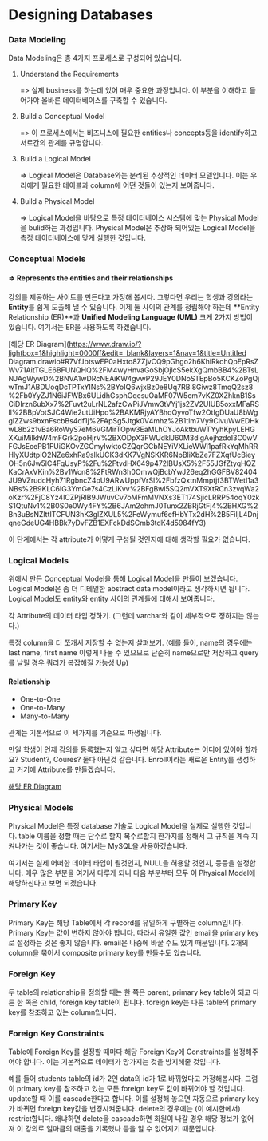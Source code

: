 # Designing Databases

### Data Modeling

Data Modeling은 총 4가지 프로세스로 구성되어 있습니다.

1. Understand the Requirements

   => 실제 business를 하는데 있어 매우 중요한 과정입니다. 이 부분을 이해하고 들어가야 올바른 데이터베이스를 구축할 수 있습니다.

2. Build a Conceptual Model

   => 이 프로세스에서는 비즈니스에 필요한 entities나 concepts등을 identify하고 서로간의 관계를 규명합니다.

3. Build a Logical Model

   => Logical Model은 Database와는 분리된 추상적인 데이터 모델입니다. 이는 우리에게 필요한 테이블과 column에 어떤 것들이 있는지 보여줍니다.

4. Build a Physical Model

   => Logical Model을 바탕으로 특정 데이터베이스 시스템에 맞는 Physical Model을 bulid하는 과정입니다. Physical Model은 추상화 되어있는 Logical Model을 측정 데이터베이스에 맞게 실행한 것입니다.

### Conceptual Models

#### => Represents the entities and their relationships

강의를 제공하는 사이트를 만든다고 가정해 봅시다. 그렇다면 우리는 학생과 강의라는 **Entity**를 쉽게 도출해 낼 수 있습니다. 이제 둘 사이의 관계를 정립해야 하는데 **Entity Relationship (ER)**과 **Unified Modeling Language (UML)** 크게 2가지 방법이 있습니다. 여기서는 ER을 사용하도록 하겠습니다.

[해당 ER Diagram](https://www.draw.io/?lightbox=1&highlight=0000ff&edit=_blank&layers=1&nav=1&title=Untitled Diagram.drawio#R7VfJbtswEP0aHxto8ZZjvCQ9pGhgo2h6KhiRkohQpEpRsZWv71AitTGLE6BFUNQHQ%2FM4wyHnvaGoSbjOjlcS5ekXgQmbBB4%2BTsLNJAgWywD%2BNVA1wDRcNEAiKW4gvwP29JEY0DNoSTEpBo5KCKZoPgQjwTmJ1ABDUoqDcTPTxYINs%2BYoIQ6wjxBz0e8Uq7RBl8Giwz8TmqQ2sz8%2Fb0YyZJ1N6iJFWBx6ULidhGsphGqesuOaMF07W5cm7vKZ0XZhknB1SsCiDIrzn6ubXx7%2Fuvt2uLrNL2afzCwPiJVmw3tVYj1js2ZV2UIUB5oxxMFaRSll%2BBpVotSJC4Wie2utUiHpo%2BAKMRjyAYBhqQyvoTfw2OtIgDUaU8bWgglZZws9bxnFscbBs4df1j%2FApSg5Jtgk0V4mhz%2B1tlm7Vy9CivuWwEDHkwL8b2z1vBa6RoWyS7eM6VGMirTOpw3EaMLhOYJoAktbuWTYyhKpyLEHGXKuiMiIkhW4mFGrk2poHjrV%2BXODpX3FWUdklJ60M3digAejhzdoI3C0wVFGJsEcePB1FUiGKOvZGCmyIwktoCZQqrGCbNEYiVXLieWWi1pafRkYqMhRRHlyXUdtpiO2NZe6xhRa9sIkUCK3dKK7VgNSKKR6NpBliXbZe7FZXqfUcBieyOH5n6Jw5lC4FqUsyP%2Fu%2FtvdHX649p472lBUsX5%2F55JGfZtyqHQZKaCrAxVKin%2Bv1Wcn8%2FtRWn3h0OmwQjBcbYwJ26eq2hGGFBV82404JU9VZrudcHyh71RgbncZ4pU9ARwUppfVrSl%2FbfzQxtnMmptjf3BTWetI1a3NBs%2B9KLC6IG3YmGe7s4CzLiKvv%2BFgBwl5SQ2mVXT9XtRCn3zvqWa2oKzr%2FjC8Yz4lCZPjRlB9JWuvCv7oMFmMVNXs3ET174SjicLRRP54oqY0zkS1QtuNv1%2B0S0e0Wy4FY%2B6JAm2ohmJ0Tunx2ZBRjGtFj4%2BHXG%2Bn3uBsNZlttITCFUN3hK3glZXUL5%2FeWymuf6efHbYTx2dH%2B5FiljL4DnjqneGdeUG4HBBk7yDvFZB1EXFckDdSCmb3tdK4d5984fY3)

이 단계에서는 각 attribute가 어떻게 구성될 것인지에 대해 생각할 필요가 없습니다.

### Logical Models

위에서 만든 Conceptual Model을 통해 Logical Model을 만들어 보겠습니다. Logical Model은 좀 더 디테일한 abstract data model이라고 생각하시면 됩니다. Logical Model도 entity와 entity 사이의 관계들에 대해서 보여줍니다.

각 Attribute의 데이터 타입 정하기. (그런데 varchar와 같이 세부적으로 정하지는 않는다.)

특정 column을 더 쪼개서 저장할 수 없는지 살펴보기. (예를 들어, name의 경우에는 last name, first name 이렇게 나눌 수 있으므로 단순히 name으로만 저장하고 query를 날릴 경우 쿼리가 복잡해질 가능성 Up)

#### Relationship

- One-to-One
- One-to-Many
- Many-to-Many

관계는 기본적으로 이 세가지를 기준으로 파생됩니다.

만일 학생이 언제 강의를 등록했는지 알고 싶다면 해당 Attribute는 어디에 있어야 할까요? Student?, Coures? 둘다 아닌것 같습니다. Enroll이라는 새로운 Entity를 생성하고 거기에 Attribute를 만들겠습니다.

[해당 ER Diagram](https://www.draw.io/?lightbox=1&highlight=0000ff&edit=_blank&layers=1&nav=1#R7VhLU9swEP41mSmHdvxK4hwhCeUAHYZQQo%2FClm0NspWRZWLz67uyJT%2BTNExLaQdyyHi%2F3dVj99v1JiN7HudfOdpEV8zHdGQZfj6yFyPLmroWfEugqADHnlZAyIlfQWYDrMgzVqCh0Iz4OO0YCsaoIJsu6LEkwZ7oYIhztu2aBYx2d92gEA%2BAlYfoEF0TX0QV6lrTBr%2FAJIz0zuZkVmlipI3VTdII%2BWzbguzlyJ5zxkT1FOdzTGXsdFwqv%2FM92vpgHCfiGIc8frh7fL5bWg%2Fr72P3Qsyv7PVnlZ0nRDN14ZXIfLlidWZR6ECkWxJTlIB05kWE%2BpeoYJncOBXIe9TSWcQ4eWaJQBRUJgCg5kLl1TY6FivpCbBEA0LpnFHGy91sw3C9IJA4WLbw8%2FIDOGdZ4mNfbSKt1B6mo2V1dqM8BGePdQIt6Y9TsL%2FW0TNq6BKlQh9dZ0xqfZRG5X5SQJSECTx74I3haGcqjJgLnO%2FNj1lnHaoFsxgLXoCJctA8KbritmGdOVFY1GacNkSK6WG9ckMGeFB8eAE37AE3AsJT8Q3FGOBPEFOShCcjawJ5MWVUKDqkxTEidLfKRwLf4JCkEEyIMdhI5JbE%2BGTAQx16igNRZ1YzJGElQdtkUlC6QR7sell6LZweZyQjZPIIFP6p2kCwjSYFeqiZxJlAoiVDfjVdjuLA%2FiocEkMxwT6SCbPXIoI7IMIy4YzS%2BKNPvEWfcLqNwnTfvFPMBgSR9dur47raN5x4pTKgDIn3UeHuv13hetpqZXCQFuzDYKREuCwRxQ2mSBCWLBvNIOaRiHWF48Q%2FlRMZiMsbyNktu0JJUSrgDvcq3KXwQwpfrLGWF3lbuyi0lBNxr1eH58ptOlZi4yUF7VRdTN7mcAHC5VnGPfzrNyR0rhAfyv5sd%2Fbb6TZ2FawGeRnop%2B6Bd5FA7XHNiOzMumPY3YbhGD0aVfdUTu0JsreO2VvI7i9UBWKwUEnJ%2Bt6%2FwVLzLVn6B3kz%2Fj94M%2B69afrt51jeTMw9b6y%2FxBtnQJs5nDzFrzO7TD9ml72zizPpd5Dhi2%2B2i9HOa735xgNuQM%2Bge37CDCaXWkMSsM48ATnc6SlQmHY072DmcQ7PPNMjU2%2FYL049iM3%2FKlUXaf6cspc%2FAQ%3D%3D)

### Physical Models

Physical Model은 특정 database 기술로 Logical Model을 실제로 실행한 것입니다. table 이름을 정할 때는 단수로 할지 복수로할지 한가지를 정해서 그 규칙을 계속 지켜나가는 것이 좋습니다. 여기서는 MySQL을 사용하겠습니다.

여기서는 실제 어떠한 데이터 타입이 될것인지, NULL을 허용할 것인지, 등등을 설정합니다. 매우 많은 부분을 여기서 다루게 되니 다음 부분부터 모두 이 Physical Model에 해당하신다고 보면 되겠습니다.

### Primary Key

Primary Key는 해당 Table에서 각 record를 유일하게 구별하는 column입니다. Primary Key는 값이 변하지 않아야 합니다. 따라서 유일한 값인 email을 primary key로 설정하는 것은 좋지 않습니다. email은 나중에 바꿀 수도 있기 때문입니다. 2개의 column을 묶어서 composite primary key를 만들수도 있습니다.

### Foreign Key

두 table의 relationship을 정의할 때는 한 쪽은 parent, primary key table이 되고 다른 한 쪽은 child, foreign key table이 됩니다. foreign key는 다른 table의 primary key를 참조하고 있는 column입니다.

### Foreign Key Constraints

Table에 Foreign Key를 설정할 때마다 해당 Foreign Key에 Constraints를 설정해주어야 합니다. 이는 기본적으로 데이터가 망가지는 것을 방지해줄 것입니다.

예를 들어 students table의 id가 2인 data의 id가 1로 바뀌었다고 가정해봅시다. 그럼 이 primary key를 참조하고 있는 모든 foreign key도 값이 바뀌어야 할 것입니다. update할 때 이를 cascade한다고 합니다. 이를 설정해 놓으면 자동으로 primary key가 바뀌면 foreign key값을 변경시켜줍니다. delete의 경우에는 (이 예시한에서) restrict합니다. 왜냐하면 delete을 cascade하면 회원이 나갈 경우 해당 정보가 없어져 이 강의로 얼마큼의 매출을 기록했나 등을 알 수 없어지기 때문입니다.


